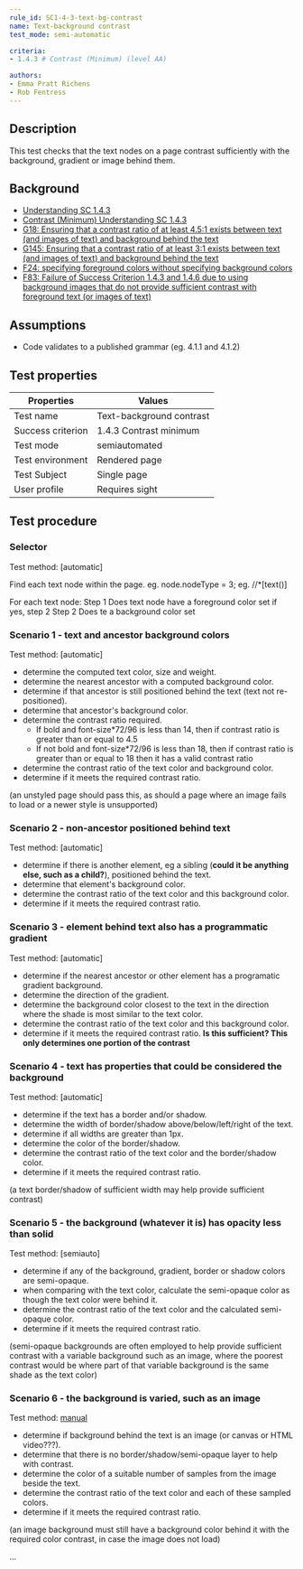 ```yaml
---
rule_id: SC1-4-3-text-bg-contrast
name: Text-background contrast
test_mode: semi-automatic

criteria:
- 1.4.3 # Contrast (Minimum) (level AA)

authors:
- Emma Pratt Richens
- Rob Fentress
---
```


## Description

This test checks that the text nodes on a page contrast sufficiently with the background, gradient or image behind them.

## Background

- [Understanding SC 1.4.3](https://www.w3.org/TR/2014/NOTE-UNDERSTANDING-WCAG20-20140311/visual-audio-contrast-contrast.html)
- [Contrast (Minimum) Understanding SC 1.4.3](https://www.w3.org/TR/UNDERSTANDING-WCAG20/visual-audio-contrast-contrast.html)
- [G18: Ensuring that a contrast ratio of at least 4.5:1 exists between text (and images of text) and background behind the text](https://www.w3.org/TR/WCAG20-TECHS/G18)
- [G145: Ensuring that a contrast ratio of at least 3:1 exists between text (and images of text) and background behind the text](https://www.w3.org/TR/WCAG20-TECHS/G145)
- [F24: specifying foreground colors without specifying background colors](https://www.w3.org/TR/2014/NOTE-WCAG20-TECHS-20140311/F24)
- [F83: Failure of Success Criterion 1.4.3 and 1.4.6 due to using background images that do not provide sufficient contrast with foreground text (or images of text)](https://www.w3.org/TR/WCAG20-TECHS/F83.html)

## Assumptions
- Code validates to a published grammar (eg. 4.1.1 and 4.1.2)

## Test properties
| Properties        | Values
|-------------------|-----------
| Test name         | Text-background contrast
| Success criterion | 1.4.3 Contrast minimum
| Test mode         | semiautomated
| Test environment  | Rendered page
| Test Subject      | Single page
| User profile      | Requires sight

## Test procedure

<!---
Contrast of links to text and visited links etc is a separate criteria.

For now this ruleset does not cover text in images, except SVG, or text in canvas or video elements or WebGL or Flash etc.

Not sure about the order of the steps as there is no one situation that would pass without checking the others. Wonder if this would mean changing how things are grouped into:
1. determine text stuff.
2. determine ratio required.
3. determine what to contrast it with (and if test can be automated).
4. check if requirement is met.

 - gradient text??  text masks??  filters on text/bg rendered or not??
 - not aliased text for pixel to pixel comparison with background image, return percentage of checks that pass
 - what about canvas or video behind text??
 - Should this also apply to PDF??
-->


### Selector
Test method: [automatic]

Find each text node within the page.
eg. node.nodeType = 3;
eg. //\*[text()]


For each text node:
Step 1
Does text node have a foreground color set if yes, step 2
Step 2
Does te a background color set

### Scenario 1 - text and ancestor background colors
Test method: [automatic]

- determine the computed text color, size and weight.
- determine the nearest ancestor with a computed background color.
- determine if that ancestor is still positioned behind the text (text not re-positioned).
- determine that ancestor's background color.
- determine the contrast ratio required. 
    - If bold and font-size*72/96 is less than 14, then if contrast ratio is greater than or equal to 4.5
    - If not bold and font-size*72/96 is less than 18, then if contrast ratio is greater than or equal to 18 then it has a valid contrast ratio
- determine the contrast ratio of the text color and background color.
- determine if it meets the required contrast ratio.

(an unstyled page should pass this, as should a page where an image fails to load or a newer style is unsupported)


### Scenario 2 - non-ancestor positioned behind text
Test method: [automatic]

- determine if there is another element, eg a sibling (**could it be anything else, such as a child?**), positioned behind the text.
- determine that element's background color.
- determine the contrast ratio of the text color and this background color.
- determine if it meets the required contrast ratio.


### Scenario 3 - element behind text also has a programmatic gradient
Test method: [automatic]

- determine if the nearest ancestor or other element has a programatic gradient background.
- determine the direction of the gradient.
- determine the background color closest to the text in the direction where the shade is most similar to the text color.
- determine the contrast ratio of the text color and this background color.
- determine if it meets the required contrast ratio. **Is this sufficient?  This only determines one portion of the contrast**


### Scenario 4 - text has properties that could be considered the background
Test method: [automatic]

- determine if the text has a border and/or shadow.
- determine the width of border/shadow above/below/left/right of the text.
- determine if all widths are greater than 1px.
- determine the color of the border/shadow.
- determine the contrast ratio of the text color and the border/shadow color.
- determine if it meets the required contrast ratio.

(a text border/shadow of sufficient width may help provide sufficient contrast)


### Scenario 5 - the background (whatever it is) has opacity less than solid
Test method: [semiauto]

- determine if any of the background, gradient, border or shadow colors are semi-opaque.
- when comparing with the text color, calculate the semi-opaque color as though the text color were behind it.
- determine the contrast ratio of the text color and the calculated semi-opaque color.
- determine if it meets the required contrast ratio.

(semi-opaque backgrounds are often employed to help provide sufficient contrast with a variable background such as an image, where the poorest contrast would be where part of that variable background is the same shade as the text color)


### Scenario 6 - the background is varied, such as an image
Test method: [manual]

- determine if background behind the text is an image (or canvas or HTML video???).
- determine that there is no border/shadow/semi-opaque layer to help with contrast.
- determine the color of a suitable number of samples from the image beside the text.
- determine the contrast ratio of the text color and each of these sampled colors.
- determine if it meets the required contrast ratio.

(an image background must still have a background color behind it with the required color contrast, in case the image does not load)


...

[AUTO]: ../pages/test-modes.html#automatic
[MANUAL]: ../pages/test-modes.html#manual
